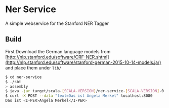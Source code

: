 # Ner Service

A simple webservice for the Stanford NER Tagger

## Build  ##

First Download the German language models from [http://nlp.stanford.edu/software/CRF-NER.shtml](http://nlp.stanford.edu/software/stanford-german-2015-10-14-models.jar)
and place them under `lib/`

```sh
$ cd ner-service
$ ./sbt
> assembly
$ java -jar target/scala-[SCALA-VERSION]/ner-service-[SCALA-VERSION]-0.1.0-SNAPSHOT.jar &
$ curl -X POST --data "text=Das ist Angela Merkel" localhost:8080
Das ist <I-PER>Angela Merkel</I-PER>
```
